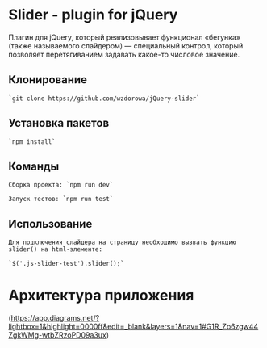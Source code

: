 # Slider - plugin for jQuery
Плагин для jQuery, который реализовывает функционал «бегунка» (также называемого слайдером) — специальный контрол, который позволяет перетягиванием задавать какое-то числовое значение.

## Клонирование
    `git clone https://github.com/wzdorowa/jQuery-slider`
## Установка пакетов
    `npm install`
## Команды
    Сборка проекта: `npm run dev`

    Запуск тестов: `npm run test`
## Использование
    Для подключения слайдера на страницу необходимо вызвать функцию slider() на html-элементе:

    `$('.js-slider-test').slider();`
# Архитектура приложения

(https://app.diagrams.net/?lightbox=1&highlight=0000ff&edit=_blank&layers=1&nav=1#G1R_Zo6zgw44ZgkWMg-wtbZRzoPD09a3ux)